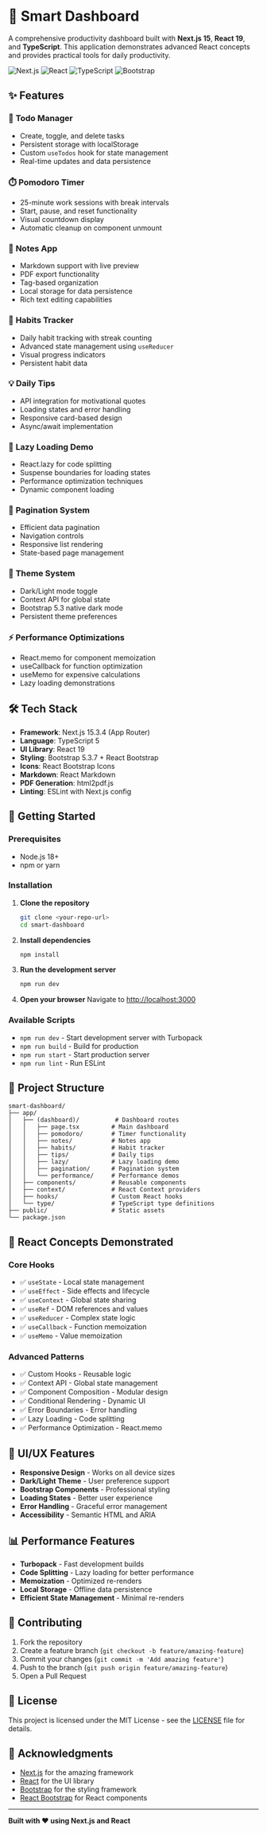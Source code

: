 # 🚀 Smart Dashboard

A comprehensive productivity dashboard built with **Next.js 15**, **React 19**, and **TypeScript**. This application demonstrates advanced React concepts and provides practical tools for daily productivity.

![Next.js](https://img.shields.io/badge/Next.js-15.3.4-black)
![React](https://img.shields.io/badge/React-19.0.0-blue)
![TypeScript](https://img.shields.io/badge/TypeScript-5.0-blue)
![Bootstrap](https://img.shields.io/badge/Bootstrap-5.3.7-purple)

## ✨ Features

### 🧾 **Todo Manager**
- Create, toggle, and delete tasks
- Persistent storage with localStorage
- Custom `useTodos` hook for state management
- Real-time updates and data persistence

### ⏱️ **Pomodoro Timer**
- 25-minute work sessions with break intervals
- Start, pause, and reset functionality
- Visual countdown display
- Automatic cleanup on component unmount

### 📝 **Notes App**
- Markdown support with live preview
- PDF export functionality
- Tag-based organization
- Local storage for data persistence
- Rich text editing capabilities

### 🎯 **Habits Tracker**
- Daily habit tracking with streak counting
- Advanced state management using `useReducer`
- Visual progress indicators
- Persistent habit data

### 💡 **Daily Tips**
- API integration for motivational quotes
- Loading states and error handling
- Responsive card-based design
- Async/await implementation

### 🔄 **Lazy Loading Demo**
- React.lazy for code splitting
- Suspense boundaries for loading states
- Performance optimization techniques
- Dynamic component loading

### 📄 **Pagination System**
- Efficient data pagination
- Navigation controls
- Responsive list rendering
- State-based page management

### 🎨 **Theme System**
- Dark/Light mode toggle
- Context API for global state
- Bootstrap 5.3 native dark mode
- Persistent theme preferences

### ⚡ **Performance Optimizations**
- React.memo for component memoization
- useCallback for function optimization
- useMemo for expensive calculations
- Lazy loading demonstrations

## 🛠️ Tech Stack

- **Framework**: Next.js 15.3.4 (App Router)
- **Language**: TypeScript 5
- **UI Library**: React 19
- **Styling**: Bootstrap 5.3.7 + React Bootstrap
- **Icons**: React Bootstrap Icons
- **Markdown**: React Markdown
- **PDF Generation**: html2pdf.js
- **Linting**: ESLint with Next.js config

## 🚀 Getting Started

### Prerequisites
- Node.js 18+ 
- npm or yarn

### Installation

1. **Clone the repository**
   ```bash
   git clone <your-repo-url>
   cd smart-dashboard
   ```

2. **Install dependencies**
   ```bash
   npm install
   ```

3. **Run the development server**
   ```bash
   npm run dev
   ```

4. **Open your browser**
   Navigate to [http://localhost:3000](http://localhost:3000)

### Available Scripts

- `npm run dev` - Start development server with Turbopack
- `npm run build` - Build for production
- `npm run start` - Start production server
- `npm run lint` - Run ESLint

## 📁 Project Structure

```
smart-dashboard/
├── app/
│   ├── (dashboard)/          # Dashboard routes
│   │   ├── page.tsx         # Main dashboard
│   │   ├── pomodoro/        # Timer functionality
│   │   ├── notes/           # Notes app
│   │   ├── habits/          # Habit tracker
│   │   ├── tips/            # Daily tips
│   │   ├── lazy/            # Lazy loading demo
│   │   ├── pagination/      # Pagination system
│   │   └── performance/     # Performance demos
│   ├── components/          # Reusable components
│   ├── context/             # React Context providers
│   ├── hooks/               # Custom React hooks
│   └── type/                # TypeScript type definitions
├── public/                  # Static assets
└── package.json
```

## 🎯 React Concepts Demonstrated

### Core Hooks
- ✅ `useState` - Local state management
- ✅ `useEffect` - Side effects and lifecycle
- ✅ `useContext` - Global state sharing
- ✅ `useRef` - DOM references and values
- ✅ `useReducer` - Complex state logic
- ✅ `useCallback` - Function memoization
- ✅ `useMemo` - Value memoization

### Advanced Patterns
- ✅ Custom Hooks - Reusable logic
- ✅ Context API - Global state management
- ✅ Component Composition - Modular design
- ✅ Conditional Rendering - Dynamic UI
- ✅ Error Boundaries - Error handling
- ✅ Lazy Loading - Code splitting
- ✅ Performance Optimization - React.memo

## 🎨 UI/UX Features

- **Responsive Design** - Works on all device sizes
- **Dark/Light Theme** - User preference support
- **Bootstrap Components** - Professional styling
- **Loading States** - Better user experience
- **Error Handling** - Graceful error management
- **Accessibility** - Semantic HTML and ARIA

## 📊 Performance Features

- **Turbopack** - Fast development builds
- **Code Splitting** - Lazy loading for better performance
- **Memoization** - Optimized re-renders
- **Local Storage** - Offline data persistence
- **Efficient State Management** - Minimal re-renders

## 🤝 Contributing

1. Fork the repository
2. Create a feature branch (`git checkout -b feature/amazing-feature`)
3. Commit your changes (`git commit -m 'Add amazing feature'`)
4. Push to the branch (`git push origin feature/amazing-feature`)
5. Open a Pull Request

## 📝 License

This project is licensed under the MIT License - see the [LICENSE](LICENSE) file for details.

## 🙏 Acknowledgments

- [Next.js](https://nextjs.org/) for the amazing framework
- [React](https://reactjs.org/) for the UI library
- [Bootstrap](https://getbootstrap.com/) for the styling framework
- [React Bootstrap](https://react-bootstrap.github.io/) for React components

---

**Built with ❤️ using Next.js and React**
